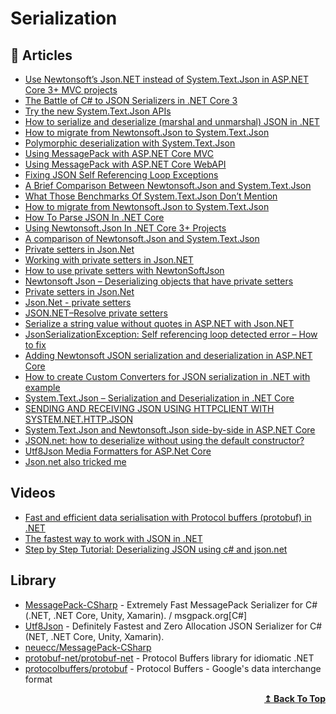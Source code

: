 
# Serialization

## 📝 Articles

- [Use Newtonsoft’s Json.NET instead of System.Text.Json in ASP.NET Core 3+ MVC projects](https://www.ryadel.com/en/use-json-net-instead-of-system-text-json-in-asp-net-core-3-mvc-projects/)
- [The Battle of C# to JSON Serializers in .NET Core 3](https://michaelscodingspot.com/the-battle-of-c-to-json-serializers-in-net-core-3/)
- [Try the new System.Text.Json APIs](https://devblogs.microsoft.com/dotnet/try-the-new-system-text-json-apis/)
- [How to serialize and deserialize (marshal and unmarshal) JSON in .NET](https://docs.microsoft.com/en-us/dotnet/standard/serialization/system-text-json-how-to)
- [How to migrate from Newtonsoft.Json to System.Text.Json](https://docs.microsoft.com/en-us/dotnet/standard/serialization/system-text-json-migrate-from-newtonsoft-how-to)
- [Polymorphic deserialization with System.Text.Json](https://josef.codes/polymorphic-deserialization-with-system-text-json/)
- [Using MessagePack with ASP.NET Core MVC](https://www.strathweb.com/2017/06/using-messagepack-with-asp-net-core-mvc/)
- [Using MessagePack with ASP.NET Core WebAPI](https://dotnetthoughts.net/using-message-pack-with-asp-net-core/)
- [Fixing JSON Self Referencing Loop Exceptions](https://dotnetcoretutorials.com/2020/03/15/fixing-json-self-referencing-loop-exceptions/)
- [A Brief Comparison Between Newtonsoft.Json and System.Text.Json](https://schneids.net/comparing-newtonsoft-json-with-system-text-json)
- [What Those Benchmarks Of System.Text.Json Don’t Mention](https://dotnetcoretutorials.com/2020/01/25/what-those-benchmarks-of-system-text-json-dont-mention/)
- [How to migrate from Newtonsoft.Json to System.Text.Json](https://docs.microsoft.com/en-us/dotnet/standard/serialization/system-text-json-migrate-from-newtonsoft-how-to?pivots=dotnet-5-0)
- [How To Parse JSON In .NET Core](https://dotnetcoretutorials.com/2019/09/11/how-to-parse-json-in-net-core/)
- [Using Newtonsoft.Json In .NET Core 3+ Projects](https://dotnetcoretutorials.com/2019/12/19/using-newtonsoft-json-in-net-core-3-projects/)
- [A comparison of Newtonsoft.Json and System.Text.Json](https://inspiration.nlogic.ca/en/a-comparison-of-newtonsoft.json-and-system.text.json)
- [Private setters in Json.Net](https://stackoverflow.com/questions/4066947/private-setters-in-json-net)
- [Working with private setters in Json.NET](https://www.mking.net/blog/working-with-private-setters-in-json-net)
- [How to use private setters with NewtonSoftJson](https://mynkow.github.io/How-to-use-private-setters-with-NewtonSoftJson/)
- [Newtonsoft Json – Deserializing objects that have private setters](https://talkdotnet.wordpress.com/2019/03/15/newtonsoft-json-deserializing-objects-that-have-private-setters/)
- [Private setters in Json.Net](https://newbedev.com/private-setters-in-json-net)
- [Json.Net - private setters](http://danielwertheim.se/json-net-private-setters/)
- [JSON.NET–Resolve private setters](https://bartwullems.blogspot.com/2018/02/jsonnetresolve-private-setters.html)
- [Serialize a string value without quotes in ASP.NET with Json.NET](https://www.ryadel.com/en/serialize-string-value-without-quotes-asp-net-core-newtonsoft-json/)
- [JsonSerializationException: Self referencing loop detected error – How to fix](https://www.ryadel.com/en/jsonserializationexception-self-referencing-loop-detected-error-fix-entity-framework-asp-net-core/)
- [Adding Newtonsoft JSON serialization and deserialization in ASP.NET Core](https://www.thecodebuzz.com/add-newtonsoft-json-support-net-core/)
- [How to create Custom Converters for JSON serialization in .NET with example](https://www.thecodebuzz.com/how-to-create-custom-converters-json-serialization-net-example/)
- [System.Text.Json – Serialization and Deserialization in .NET Core](https://www.thecodebuzz.com/serialization-and-deserialization-using-system-text-json/)
- [SENDING AND RECEIVING JSON USING HTTPCLIENT WITH SYSTEM.NET.HTTP.JSON](https://www.stevejgordon.co.uk/sending-and-receiving-json-using-httpclient-with-system-net-http-json)
- [System.Text.Json and Newtonsoft.Json side-by-side in ASP.NET Core](https://blogs.taiga.nl/martijn/2020/05/28/system-text-json-and-newtonsoft-json-side-by-side-in-asp-net-core/)
- [JSON.net: how to deserialize without using the default constructor?](https://newbedev.com/json-net-how-to-deserialize-without-using-the-default-constructor)
- [Utf8Json Media Formatters for ASP.Net Core](https://im5tu.io/article/2018/07/utf8json-media-formatters-for-asp.net-core/)
- [Json.net also tricked me](https://www.michalkomorowski.com/2017/08/jsonnet-also-tricked-me.html)
## Videos
- [Fast and efficient data serialisation with Protocol buffers (protobuf) in .NET](https://www.youtube.com/watch?v=sdKBhDl-dCs)
- [The fastest way to work with JSON in .NET](https://www.youtube.com/watch?v=shES1R7e1lQ)
- [Step by Step Tutorial: Deserializing JSON using c# and json.net](https://www.youtube.com/watch?v=CjoAYslTKX0)
## Library

- [MessagePack-CSharp](https://github.com/neuecc/MessagePack-CSharp) - Extremely Fast MessagePack Serializer for C#(.NET, .NET Core, Unity, Xamarin). / msgpack.org[C#]
- [Utf8Json](https://github.com/neuecc/Utf8Json) - Definitely Fastest and Zero Allocation JSON Serializer for C#(NET, .NET Core, Unity, Xamarin).
- [neuecc/MessagePack-CSharp](https://github.com/neuecc/MessagePack-CSharp)
- [protobuf-net/protobuf-net](https://github.com/protobuf-net/protobuf-net) - Protocol Buffers library for idiomatic .NET
- [protocolbuffers/protobuf](https://github.com/protocolbuffers/protobuf/tree/master/csharp) - Protocol Buffers - Google's data interchange format
<div align="right">
  <b><a href="#contents">↥ Back To Top</a></b>
</div>